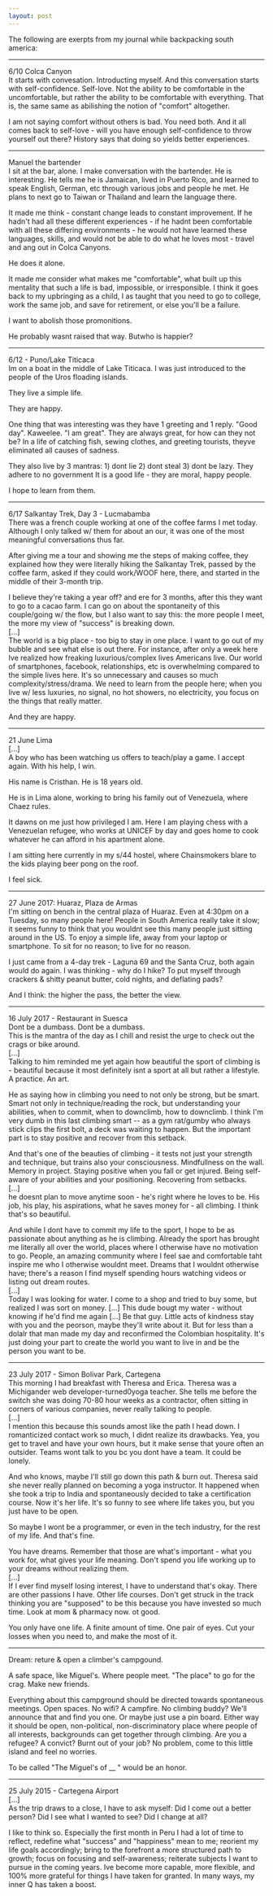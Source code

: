 ```yaml
---
layout: post
---
```

The following are exerpts from my journal while backpacking south america:  
  
- - -  
6/10 Colca Canyon  
It starts with convesation. Introducting myself. And this conversation starts with self-confidence. Self-love. Not the ability to be comfortable in the uncomfortable, but rather the ability to be comfortable with everything. That is, the same same as abilishing the notion of "comfort" altogether.  

I am not saying comfort without others is bad. You need both. And it all comes back to self-love - will you have enough self-confidence to throw yourself out there? History says that doing so yields better experiences.  
  
- - -  
Manuel the bartender  
I sit at the bar, alone. I make conversation with the bartender. He is interesting. He tells me he is Jamaican, lived in Puerto Rico, and learned to speak English, German, etc through various jobs and people he met. He plans to next go to Taiwan or Thailand and learn the language there.  

It made me think - constant change leads to constant improvement. If he hadn't had all these different experiences - if he hadnt been comfortable with all these differing environments - he would not have learned these languages, skills, and would not be able to do what he loves most - travel and ang out in Colca Canyons.  
  
He does it alone.  
  
It made me consider what makes me "comfortable", what built up this mentality that such a life is bad, impossible, or irresponsible. I think it goes back to my upbringing as a child, I as taught that you need to go to college, work the same job, and save for retirement, or else you'll be a failure.  
  
I want to abolish those promonitions.  
  
He probably wasnt raised that way. Butwho is happier?  
  
- - -  
6/12 - Puno/Lake Titicaca  
Im on a boat in the middle of Lake Titicaca. I was just introduced to the people of the Uros floading islands.  
  
They live a simple life.  
  
They are happy.  
  
One thing that was interesting was they have 1 greeting and 1 reply. "Good day". Kaweelee. "I am great". They are always great, for how can they not be? In a life of catching fish, sewing clothes, and greeting tourists, theyve eliminated all causes of sadness.  
  
They also live by 3 mantras: 1) dont lie 2) dont steal 3) dont be lazy. They adhere to no government It is a good life - they are moral, happy people.  
  
I hope to learn from them.  
  
- - -  
6/17 Salkantay Trek, Day 3 - Lucmabamba  
There was a french couple working at one of the coffee farms I met today. Although I only talked w/ them for about an our, it was one of the most meaningful conversations thus far.  
  
After giving me a tour and showing me the steps of making coffee, they explained how they were literally hiking the Salkantay Trek, passed by the coffee farm, asked if they could work/WOOF here, there, and started in the middle of their 3-month trip.  

I believe they're taking a year off? and ere for 3 months, after this they want to go to a cacao farm. I can go on about the spontaneity of this couple/going w/ the flow, but I also want to say this: the more people I meet, the more my view of "success" is breaking down.  
[...]  
The world is a big place - too big to stay in one place. I want to go out of my bubble and see what else is out there. For instance, after only a week here Ive realized how freaking luxurious/complex lives Americans live. Our world of smartphones, facebook, relationships, etc is overwhelming compared to the simple lives here. It's so unnecessary and causes so much complexity/stress/drama. We need to learn from the people here; when you live w/ less luxuries, no signal, no hot showers, no electricity, you focus on the things that really matter.  
  
And they are happy.  
  
- - -  
21 June Lima  
[...]  
A boy who has been watching us offers to teach/play a game. I accept again. With his help, I win.  
  
His name is Cristhan. He is 18 years old.  
  
He is in Lima alone, working to bring his family out of Venezuela, where Chaez rules.  
  
It dawns on me just how privileged I am. Here I am playing chess with a Venezuelan refugee, who works at UNICEF by day and goes home to cook whatever he can afford in his apartment alone.  
  
I am sitting here currently in my s/44 hostel, where Chainsmokers blare to the kids playing beer pong on the roof.  
  
I feel sick.  
  
- - -  
27 June 2017: Huaraz, Plaza de Armas  
I'm sitting on  bench in the central plaza of Huaraz. Even at 4:30pm on a Tuesday, so many people here! People in South America really take it slow; it seems funny to think that you wouldnt see this many people just sitting around in the US. To enjoy a simple life, away from your laptop or smartphone. To sit for no reason; to live for no reason.  
  
I just came from a 4-day trek - Laguna 69 and the Santa Cruz, both again would do again. I was thinking - why do I hike? To put myself through crackers & shitty peanut butter, cold nights, and deflating pads?  
  
And I think: the higher the pass, the better the view.  
  
- - -  
16 July 2017 - Restaurant in Suesca  
Dont be a dumbass. Dont be a dumbass.   
This is the mantra of the day as I chill and resist the urge to check out the crags or bike around.  
[...]  
Talking to him reminded me yet again how beautiful the sport of climbing is - beautiful because it most definitely isnt a sport at all but rather a lifestyle. A practice. An art.  
  
He as saying how in climbing you need to not only be strong, but be smart. Smart not only in technique/reading the rock, but understanding your abilities, when to commit, when to downclimb, how to downclimb. I think I'm very dumb in this last climbing smart -- as a gym rat/gumby who always stick clips the first bolt, a deck was waiting to happen. But the important part is to stay positive and recover from this setback.  
  
And that's one of the beauties of climbing - it tests not just your strength and technique, but trains also your consciousness. Mindfullness on the wall. Memory in project. Staying positive when you fall or get injured. Being self-aware of your abilities and your positioning. Recovering from setbacks.  
[...]  
he doesnt plan to move anytime soon - he's right where he loves to be. His job, his play, his aspirations, what he saves money for - all climbing. I think that's so beautiful.  
  
And while I dont have to commit my life to the sport, I hope to be as passionate about anything as he is climbing. Already the sport has brought me literally all over the world, places where I otherwise have no motivation to go. People, an amazing community where I feel sae and comfortable taht inspire me who I otherwise wouldnt meet. Dreams that I wouldnt otherwise have; there's a reason I find myself spending hours watching videos or listing out dream routes.  
[...]  
Today I was looking for water. I come to a shop and tried to buy some, but realized I was sort on money. [...] This dude bougt my water - without knowing if he'd find me again [...] Be that guy. Little acts of kindness stay with you and the peorson, maybe they'll write about it. But for less than a dolalr that man made my day and reconfirmed the Colombian hospitality. It's just doing your part to create the world you want to live in and be the person you want to be.  
  
- - -  
23 July 2017 - Simon Bolivar Park, Cartegena  
This morning I had breakfast with Theresa and Erica. Theresa was a Michigander web developer-turned0yoga teacher. She tells me before the switch she was doing 70-80 hour weeks as a contractor, often sitting in corners of various companies, never really talking to people.  
[...]  
I mention this because this sounds amost like the path I head down. I romanticized contact work so much, I didnt realize its drawbacks. Yea, you get to travel and have your own hours, but it make sense that youre often an outsider. Teams wont talk to you bc you dont have a team. It could be lonely.  
  
And who knows, maybe I'll still go down this path & burn out. Theresa said she never really planned on becoming a yoga instructor. It happened when she took a trip to India and spontaneously decided to take a certification course. Now it's her life. It's so funny to see where life takes you, but you just have to be open.  
  
So maybe I wont be a programmer, or even in the tech industry, for the rest of my life. And that's fine.  
  
You have dreams. Remember that those are what's important - what you work for, what gives your life meaning. Don't spend you life working up to your dreams without realizing them.  
[...]  
If I ever find myself losing interest, I have to understand that's okay. There are other passions I have. Other life courses. Don't get struck in the track thinking you are "supposed" to be this because you have invested so much time. Look at mom & pharmacy now. ot good.  
  
You only have one life. A finite amount of time. One pair of eyes. Cut your losses when you need to, and make the most of it.  
  
- - -  
Dream: reture & open a climber's campgound.  
  
A safe space, like Miguel's. Where people meet. "The place" to go for the crag. Make new friends.  
  
Everything about this campground should be directed towards spontaneous meetings. Open spaces. No wifi? A campfire. No climbing buddy? We'll announce that and find you one. Or maybe just use a pin board. Either way it should be open, non-political, non-discriminatory place where people of all interests, backgrounds can get together through climbing. Are you a refugee? A convict? Burnt out of your job? No problem, come to this little island and feel no worries.  
  
To be called "The Miguel's of __ " would be an honor.  
  
- - -  
25 July 2015 - Cartegena Airport  
[...]  
As the trip draws to a close, I have to ask myself: Did I come out a better person? Did I see what I wanted to see? Did I change at all?  
  
I like to think so. Especially the first month in Peru I had a lot of time to reflect, redefine what "success" and "happiness" mean to me; reorient my life goals accordingly; bring to the forefront a more structured path to growth; focus on focusing and self-awareness; reiterate subjects I want to pursue in the coming years. Ive become more capable, more flexible, and 100% more grateful for things I have taken for granted. In many ways, my inner Q has taken a boost. 
